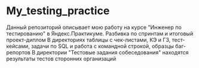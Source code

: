 # My_testing_practice
Данный репозиторий описывает мою работу на курсе "Инженер по тестированию" в Яндекс.Практикуме.
Разбивка по спринтам и итоговый проект-диплом
В директориях таблицы с чек-листами, КЭ и ГЗ, тест-кейсами, задачи по SQL и работа с командной строкой, образцы баг-репортов
В директории "Тестовые задания собеседования" находятся результаты тестов сторонних организаций

